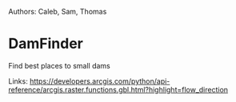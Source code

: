 Authors: Caleb, Sam, Thomas

# DamFinder
Find best places to small dams

Links:
https://developers.arcgis.com/python/api-reference/arcgis.raster.functions.gbl.html?highlight=flow_direction